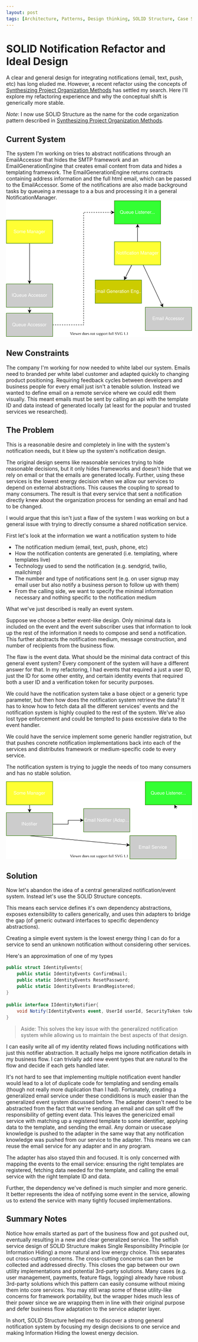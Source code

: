 ```yaml
---
layout: post
tags: [Architecture, Patterns, Design thinking, SOLID Structure, Case Study]
---
```


# SOLID Notification Refactor and Ideal Design

A clear and general design for integrating notifications (email, text, push, etc) has long eluded me. However, a recent refactor using the concepts of [Synthesizing Project Organization Methods](2020-07-10-Synthesizing-Structure.md) has settled my search. Here I'll explore my refactoring experience and why the conceptual shift is generically more stable. 

*Note*: I now use SOLID Structure as the name for the code organization pattern described in [Synthesizing Project Organization Methods](2020-07-10-Synthesizing-Structure.md). 

## Current System

The system I'm working on tries to abstract notifications through an EmailAccessor that hides the SMTP framework and an EmailGenerationEngine that creates email content from data and hides a templating framework. The EmailGenerationEngine returns contracts containing address information and the full html email, which can be passed to the EmailAccessor. Some of the notifications are also made background tasks by queueing a message to a a bus and processing it in a general NotificationManager.
![Current system diagram](../post-media/Notifications-Design/Old-System-Diagram.drawio.svg)

## New Constraints
The company I'm working for now needed to white label our system. Emails need to branded per white label customer and adapted quickly to changing product positioning. Requiring feedback cycles between developers and business people for every email just isn't a tenable solution. Instead we wanted to define email on a remote service where we could edit them visually. This meant emails must be sent by calling an api with the template ID and data instead of generated locally (at least for the popular and trusted services we researched).

## The Problem
This is a reasonable desire and completely in line with the system's notification needs, but it blew up the system's notification design.

The original design seems like reasonable services trying to hide reasonable decisions, but it only hides frameworks and doesn't hide that we rely on email or that the emails are generated locally. Further, using these services is the lowest energy decision when we allow our services to depend on external abstractions. This causes the coupling to spread to many consumers. The result is that every service that sent a notification directly knew about the organization process for sending an email and had to be changed. 

I would argue that this isn't just a flaw of the system I was working on but a general issue with trying to directly consume a shared notification service. 

First let's look at the information we want a notification system to hide
 - The notification medium (email, text, push, phone, etc)
 - How the notification contents are generated (i.e. templating, where templates live)
 - Technology used to send the notification (e.g. sendgrid, twilio, mailchimp)
 - The number and type of notifications sent (e.g. on user signup may email user but also notify a business person to follow up with them)
 - From the calling side, we want to specify the minimal information necessary and nothing specific to the notification medium

What we've just described is really an event system.

Suppose we choose a better event-like design. Only minimal data is included on the event and the event subscriber uses that information to look up the rest of the information it needs to compose and send a notification. This further abstracts the notification medium, message construction, and number of recipients from the business flow.

The flaw is the event data. What should be the minimal data contract of this general event system? Every component of the system will have a different answer for that. In my refactoring, I had events that required a just a user ID, just the ID for some other entity, and certain identity events that required both a user ID and a verification token for security purposes. 

We could have the notification system take a base object or a generic type parameter, but then how does the notification system retrieve the data? It has to know how to fetch data all the different services' events and the notification system is highly coupled to the rest of the system. We've also lost type enforcement and could be tempted to pass excessive data to the event handler.

We could have the service implement some generic handler registration, but that pushes concrete notification implementations back into each of the services and distributes framework or medium-specific code to every service. 

The notification system is trying to juggle the needs of too many consumers and has no stable solution.

![New system diagram](../post-media/Notifications-Design/New-System-Diagram.drawio.svg)

## Solution 
Now let's abandon the idea of a central generalized notification/event system. Instead let's use the SOLID Structure concepts. 

This means each service defines it's own dependency abstractions, exposes extensibility to callers generically, and uses thin adapters to bridge the gap (of generic outward interfaces to specific dependency abstractions).

Creating a simple event system is the lowest energy thing I can do for a service to send an unknown notification without considering other services.  

Here's an approximation of one of my types
```cs
public struct IdentityEvents{
    public static IdentityEvents ConfirmEmail; 
    public static IdentityEvents ResetPassword; 
    public static IdentityEvents BrandRegistered; 
}

public interface IIdentityNotifier{
    void Notify(IdentityEvents event, UserId userId, SecurityToken token);
}
```
> Aside: This solves the key issue with the generalized notification system while allowing us to maintain the best aspects of that design.

I can easily write all of my identity related flows including notifications with just this notifier abstraction. It actually helps me ignore notification details in my business flow. I can trivially add new event types that are natural to the flow and decide if each gets handled later.

It's not hard to see that implementing multiple notification event handler would lead to a lot of duplicate code for templating and sending emails (though not really more duplication than I had). Fortunately, creating a generalized email service under these condiditions is much easier than the generalized event system discussed before. The adapter doesn't need to be abstracted from the fact that we're sending an email and can split off the responsibility of getting event data. This leaves the genericized email service with matching up a registered template to some identifier, applying data to the template, and sending the email. Any domain or usecase knowledge is pushed to the adapter in the same way that any notification knowledge was pushed from our service to the adapter. This means we can reuse the email service for any adapter and in any program.

The adapter has also stayed thin and focused. It is only concerned with mapping the events to the email service: ensuring the right templates are registered, fetching data needed for the template, and calling the email service with the right template ID and data.

Further, the dependency we've defined is much simpler and more generic. It better represents the idea of notifying some event in the service, allowing us to extend the service with many tightly focused implementations.

## Summary Notes

Notice how emails started as part of the business flow and got pushed out, eventually resulting in a new and clear generalized service. The selfish service design of SOLID Structure makes Single Responsibility Principle (or Information Hiding) a more natural and low energy choice. This separates out cross-cutting concerns. The cross-cutting concerns can then be collected and addressed directly. This closes the gap between our own utility implementations and potential 3rd-party solutions. Many cases (e.g. user management, payments, feature flags, logging) already have robust 3rd-party solutions which this pattern can easily consume without mixing them into core services. You may still wrap some of these utility-like concerns for framework portability, but the wrapper hides much less of their power since we are wrapping them in line with their original purpose and defer business flow adaptation to the service adapter layer.

In short, SOLID Structure helped me to discover a strong general notification system by focusing my design decisions to one service and making Information Hiding the lowest energy decision.
